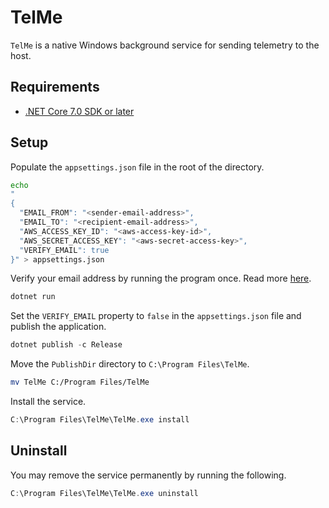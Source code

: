 # TelMe

`TelMe` is a native Windows background service for sending telemetry to the host.

## Requirements

- [.NET Core 7.0 SDK or later](https://dotnet.microsoft.com/en-us/download)

## Setup

Populate the `appsettings.json` file in the root of the directory.

```bash
echo
"
{
  "EMAIL_FROM": "<sender-email-address>",
  "EMAIL_TO": "<recipient-email-address>",
  "AWS_ACCESS_KEY_ID": "<aws-access-key-id>",
  "AWS_SECRET_ACCESS_KEY": "<aws-secret-access-key>",
  "VERIFY_EMAIL": true
}" > appsettings.json
```

Verify your email address by running the program once. Read more [here](https://docs.aws.amazon.com/ses/latest/dg/creating-identities.html#verify-email-addresses-procedure).

```ps1
dotnet run
```

Set the `VERIFY_EMAIL` property to `false` in the `appsettings.json` file and publish the application.

```ps1
dotnet publish -c Release
```

Move the `PublishDir` directory to `C:\Program Files\TelMe`.

```bash
mv TelMe C:/Program Files/TelMe
```

Install the service.

```ps1
C:\Program Files\TelMe\TelMe.exe install
```

## Uninstall

You may remove the service permanently by running the following.

```ps1
C:\Program Files\TelMe\TelMe.exe uninstall
```

